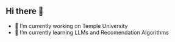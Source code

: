 ## Hi there 👋

<!--
**zq9815/zq9815** is a ✨ _special_ ✨ repository because its `README.md` (this file) appears on your GitHub profile.

Here are some ideas to get you started:
-->

- 🔭 I’m currently working on Temple University
- 🌱 I’m currently learning LLMs and Recomendation Algorithms

